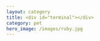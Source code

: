```yaml
---
layout: category
title: <div id="terminal"></div>
category: pet
hero_image: /images/ruby.jpg
---
```

